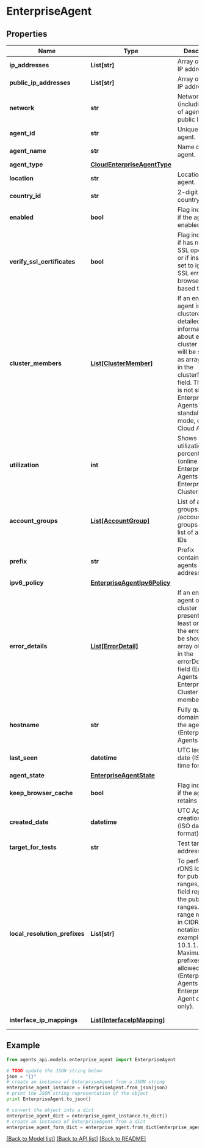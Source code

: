 # EnterpriseAgent


## Properties
Name | Type | Description | Notes
------------ | ------------- | ------------- | -------------
**ip_addresses** | **List[str]** | Array of private IP addresses. | [optional] [readonly] 
**public_ip_addresses** | **List[str]** | Array of public IP addresses. | [optional] [readonly] 
**network** | **str** | Network (including ASN) of agent’s public IP. | [optional] [readonly] 
**agent_id** | **str** | Unique ID of the agent. | [optional] [readonly] 
**agent_name** | **str** | Name of the agent. | [optional] 
**agent_type** | [**CloudEnterpriseAgentType**](CloudEnterpriseAgentType.md) |  | [optional] 
**location** | **str** | Location of the agent. | [optional] [readonly] 
**country_id** | **str** | 2-digit ISO country code | [optional] [readonly] 
**enabled** | **bool** | Flag indicating if the agent is enabled. | [optional] 
**verify_ssl_certificates** | **bool** | Flag indicating if has normal SSL operations or  if instead it&#39;s set to ignore SSL errors on browserbot-based tests. | [optional] [readonly] 
**cluster_members** | [**List[ClusterMember]**](ClusterMember.md) | If an enterprise agent is clustered, detailed information about each cluster member will be shown as array entries in the clusterMembers field. This field is not shown for Enterprise Agents in standalone mode, or for Cloud Agents. | [optional] [readonly] 
**utilization** | **int** | Shows overall utilization percentage (online Enterprise Agents and Enterprise Clusters only). | [optional] [readonly] 
**account_groups** | [**List[AccountGroup]**](AccountGroup.md) | List of account groups. See /accounts-groups to pull a list of account IDs | [optional] 
**prefix** | **str** | Prefix containing agents public IP address. | [optional] [readonly] 
**ipv6_policy** | [**EnterpriseAgentIpv6Policy**](EnterpriseAgentIpv6Policy.md) |  | [optional] 
**error_details** | [**List[ErrorDetail]**](ErrorDetail.md) | If an enterprise agent or a cluster member presents at least one error, the errors will be shown as an array of entries in the errorDetails field (Enterprise Agents and Enterprise Cluster members only) | [optional] [readonly] 
**hostname** | **str** | Fully qualified domain name of the agent (Enterprise Agents only) | [optional] [readonly] 
**last_seen** | **datetime** | UTC last seen date (ISO date-time format). | [optional] [readonly] 
**agent_state** | [**EnterpriseAgentState**](EnterpriseAgentState.md) |  | [optional] 
**keep_browser_cache** | **bool** | Flag indicating if the agent retains cache. | [optional] 
**created_date** | **datetime** | UTC Agent creation date (ISO date-time format). | [optional] [readonly] 
**target_for_tests** | **str** | Test target IP address. | [optional] 
**local_resolution_prefixes** | **List[str]** | To perform rDNS lookups for public IP ranges, this field represents the public IP ranges. The range must be in CIDR notation; for example, 10.1.1.0/24. Maximum of 5 prefixes allowed (Enterprise Agents and Enterprise Agent clusters only). | [optional] 
**interface_ip_mappings** | [**List[InterfaceIpMapping]**](InterfaceIpMapping.md) |  | [optional] [readonly] 

## Example

```python
from agents_api.models.enterprise_agent import EnterpriseAgent

# TODO update the JSON string below
json = "{}"
# create an instance of EnterpriseAgent from a JSON string
enterprise_agent_instance = EnterpriseAgent.from_json(json)
# print the JSON string representation of the object
print EnterpriseAgent.to_json()

# convert the object into a dict
enterprise_agent_dict = enterprise_agent_instance.to_dict()
# create an instance of EnterpriseAgent from a dict
enterprise_agent_form_dict = enterprise_agent.from_dict(enterprise_agent_dict)
```
[[Back to Model list]](../README.md#documentation-for-models) [[Back to API list]](../README.md#documentation-for-api-endpoints) [[Back to README]](../README.md)


